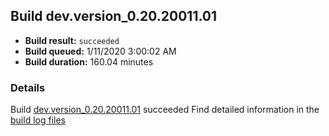 ## Build dev.version_0.20.20011.01
- **Build result:** `succeeded`
- **Build queued:** 1/11/2020 3:00:02 AM
- **Build duration:** 160.04 minutes
### Details
Build [dev.version_0.20.20011.01](https://winappstudio.visualstudio.com/web/build.aspx?pcguid=a4ef43be-68ce-4195-a619-079b4d9834c2&builduri=vstfs%3a%2f%2f%2fBuild%2fBuild%2f32505) succeeded
Find detailed information in the [build log files]()

